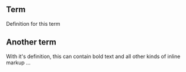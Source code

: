 ## Term
Definition for this term

## Another term
With it's definition, this can contain bold text
and all other kinds of inline markup ...